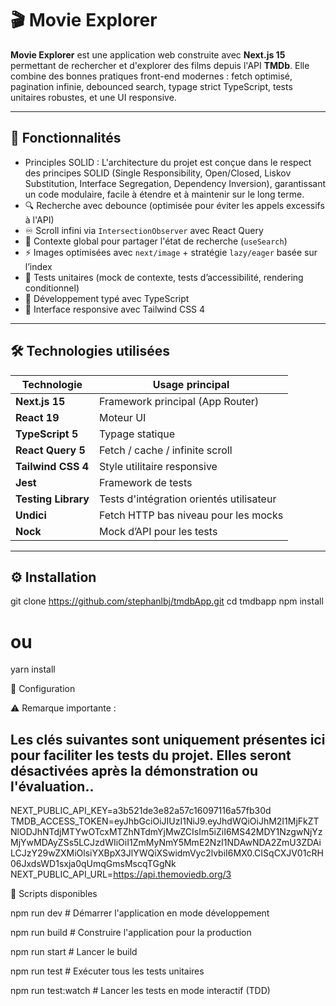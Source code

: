 # 🎬 Movie Explorer

**Movie Explorer** est une application web construite avec **Next.js 15** permettant de rechercher et d'explorer des films depuis l'API **TMDb**. Elle combine des bonnes pratiques front-end modernes : fetch optimisé, pagination infinie, debounced search, typage strict TypeScript, tests unitaires robustes, et une UI responsive.

---

## 🚀 Fonctionnalités

- Principles SOLID : L'architecture du projet est conçue dans le respect des principes SOLID (Single Responsibility, Open/Closed, Liskov Substitution, Interface Segregation, Dependency Inversion), garantissant un code modulaire, facile à étendre et à maintenir sur le long terme.
- 🔍 Recherche avec debounce (optimisée pour éviter les appels excessifs à l'API)
- ♾️ Scroll infini via `IntersectionObserver` avec React Query
- 🧠 Contexte global pour partager l'état de recherche (`useSearch`)
- ⚡ Images optimisées avec `next/image` + stratégie `lazy/eager` basée sur l’index
- 🧪 Tests unitaires (mock de contexte, tests d’accessibilité, rendering conditionnel)
- 🧰 Développement typé avec TypeScript
- 💅 Interface responsive avec Tailwind CSS 4

---

## 🛠️ Technologies utilisées

| Technologie         | Usage principal                          |
| ------------------- | ---------------------------------------- |
| **Next.js 15**      | Framework principal (App Router)         |
| **React 19**        | Moteur UI                                |
| **TypeScript 5**    | Typage statique                          |
| **React Query 5**   | Fetch / cache / infinite scroll          |
| **Tailwind CSS 4**  | Style utilitaire responsive              |
| **Jest**            | Framework de tests                       |
| **Testing Library** | Tests d'intégration orientés utilisateur |
| **Undici**          | Fetch HTTP bas niveau pour les mocks     |
| **Nock**            | Mock d’API pour les tests                |

---

## ⚙️ Installation

git clone https://github.com/stephanlbj/tmdbApp.git
cd tmdbapp
npm install

# ou

yarn install

🔐 Configuration

⚠️ Remarque importante :

## Les clés suivantes sont uniquement présentes ici pour faciliter les tests du projet. Elles seront désactivées après la démonstration ou l'évaluation..

NEXT_PUBLIC_API_KEY=a3b521de3e82a57c16097116a57fb30d
TMDB_ACCESS_TOKEN=eyJhbGciOiJIUzI1NiJ9.eyJhdWQiOiJhM2I1MjFkZTNlODJhNTdjMTYwOTcxMTZhNTdmYjMwZCIsIm5iZiI6MS42MDY1NzgwNjYzMjYwMDAyZSs5LCJzdWIiOiI1ZmMyNmY5MmE2NzI1NDAwNDA2ZmU3ZDAiLCJzY29wZXMiOlsiYXBpX3JlYWQiXSwidmVyc2lvbiI6MX0.CISqCXJV01cRH06JxdsWD1sxja0qUmqGmsMscqTGgNk
NEXT_PUBLIC_API_URL=https://api.themoviedb.org/3

📜 Scripts disponibles

npm run dev # Démarrer l'application en mode développement

npm run build # Construire l'application pour la production

npm run start # Lancer le build

npm run test # Exécuter tous les tests unitaires

npm run test:watch # Lancer les tests en mode interactif (TDD)


